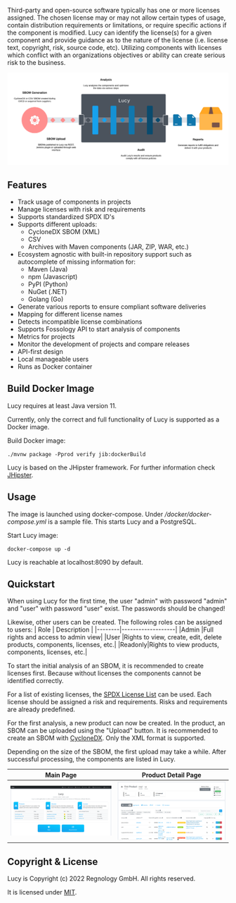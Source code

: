 Third-party and open-source software typically has one or more licenses assigned. The chosen license may or may not allow certain types of usage, contain distribution requirements or limitations, or require specific actions if the component is modified. Lucy can identify the license(s) for a given component and provide guidance as to the nature of the license (i.e. license text, copyright, risk, source code, etc). Utilizing components with licenses which conflict with an organizations objectives or ability can create serious risk to the business.

![Process Flow of Lucy](res/processFlow.png)

## Features
- Track usage of components in projects
- Manage licenses with risk and requirements
- Supports standardized SPDX ID's
- Supports different uploads:
  - CycloneDX SBOM (XML)
  - CSV
  - Archives with Maven components (JAR, ZIP, WAR, etc.)
- Ecosystem agnostic with built-in repository support such as autocomplete of missing information for:
  - Maven (Java)
  - npm (Javascript)
  - PyPI (Python)
  - NuGet (.NET)
  - Golang (Go)
- Generate various reports to ensure compliant software deliveries
- Mapping for different license names
- Detects incompatible license combinations
- Supports Fossology API to start analysis of components
- Metrics for projects
- Monitor the development of projects and compare releases
- API-first design
- Local manageable users
- Runs as Docker container

## Build Docker Image
Lucy requires at least Java version 11.

Currently, only the correct and full functionality of Lucy is supported as a Docker image.

Build Docker image:
```shell
./mvnw package -Pprod verify jib:dockerBuild
```

Lucy is based on the JHipster framework. For further information check [JHipster](https://www.jhipster.tech/).

## Usage
The image is launched using docker-compose. Under */docker/docker-compose.yml* is a sample file. This starts Lucy and a PostgreSQL.

Start Lucy image:
```shell
docker-compose up -d
```

Lucy is reachable at localhost:8090 by default.

## Quickstart
When using Lucy for the first time, the user "admin" with password "admin" and "user" with password "user" exist. The passwords should be changed! 

Likewise, other users can be created.
The following roles can be assigned to users:
|  Role  |    Description    |
|--------|-------------------|
|Admin   |Full rights and access to admin view|
|User    |Rights to view, create, edit, delete products, components, licenses, etc.|
|Readonly|Rights to view products, components, licenses, etc.|

To start the initial analysis of an SBOM, it is recommended to create licenses first. Because without licenses the components cannot be identified correctly.

For a list of existing licenses, the [SPDX License List](https://spdx.org/licenses/) can be used. Each license should be assigned a risk and requirements. Risks and requirements are already predefined.

For the first analysis, a new product can now be created. In the product, an SBOM can be uploaded using the "Upload" button. It is recommended to create an SBOM with [CycloneDX](https://cyclonedx.org/). Only the XML format is supported.

Depending on the size of the SBOM, the first upload may take a while. After successful processing, the components are listed in Lucy.

|Main Page|Product Detail Page|
|---|---|
|![Main Page](res/mainpage.png)|![Product Detail Page](res/productDetailsPage.png)|

## Copyright & License
Lucy is Copyright (c) 2022 Regnology GmbH. All rights reserved.

It is licensed under [MIT](../blob/master/LICENSE).
